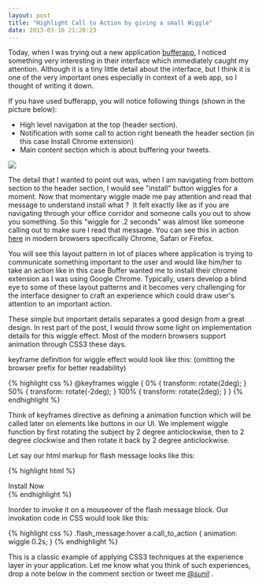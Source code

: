```yaml
---
layout: post
title: "Highlight Call to Action by giving a small Wiggle"
date: 2013-03-10 21:20:23
---
```


Today, when I was trying out a new application [bufferapp][1], I noticed something very interesting in their interface which immediately caught my attention. Although it is a tiny little detail about the interface, but I think it is one of the very important ones especially in context of a web app, so I thought of writing it down.

If you have used bufferapp, you will notice following things (shown in the picture below):

* High level navigation at the top (header section).
* Notification with some call to action right beneath the header section (in this case Install Chrome extension)
* Main content section which is about buffering your tweets. 

![][2]

The detail that I wanted to point out was, when I am navigating from bottom section to the header section, I would see "install" button wiggles for a moment. Now that momentary wiggle made me pay attention and read that message to understand install what ?  It felt exactly like as if you are navigating through your office corridor and someone calls you out to show you something. So this "wiggle for .2 seconds" was almost like someone calling out to make sure I read that message. You can see this in action [here][3] in modern browsers specifically Chrome, Safari or Firefox.

You will see this layout pattern in lot of places where application is trying to communicate something important to the user and would like him/her to take an action like in this case Buffer wanted me to install their chrome extension as I was using Google Chrome. Typically, users develop a blind eye to some of these layout patterns and it becomes very challenging for the interface designer to craft an experience which could draw user's attention to an important action.

These simple but important details separates a good design from a great design. In rest part of the post, I would throw some light on implementation details for this wiggle effect. Most of the modern browsers support animation through CSS3 these days.

keyframe definition for wiggle effect would look like this: (omitting the browser prefix for better readability)

{% highlight css %}
@keyframes wiggle {
  0% { transform: rotate(2deg); }
  50% { transform: rotate(-2deg); }
  100% { transform: rotate(2deg); }
}
{% endhighlight %}

Think of keyframes directive as defining a animation function which will be called later on elements like buttons in our UI. We implement wiggle function by first rotating the subject by 2 degree anticlockwise, then to 2 degree clockwise and then rotate it back by 2 degree anticlockwise.

Let say our html markup for flash message looks like this:

{% highlight html %}
<div class="flash_message">
  Install Now
</div>
{% endhighlight %}

Inorder to invoke it on a mouseover of the flash message block. Our invokation code in CSS would look like this:

{% highlight css %}
.flash_message:hover a.call_to_action {
  animation: wiggle 0.2s;
}
{% endhighlight %}

This is a classic example of applying CSS3 techniques at the experience layer in your application. Let me know what you think of such experiences, drop a note below in the comment section or tweet me [@_sunil_][4] .

[1]: http://bufferapp.com/
[2]: https://phaven-prod.s3.amazonaws.com/files/image_part/asset/29299/SJdP9iq-WbjZoN04vhLbZQDvDsU/medium_Wiggle_Example.jpg
[3]: http://droot.github.com/wiggle/
[4]: http://twitter.com/_sunil_
